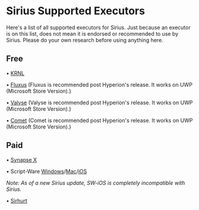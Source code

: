 # Sirius Supported Executors

Here's a list of all supported executors for Sirius.
Just because an executor is on this list, does not mean it is endorsed or recommended to use by Sirius. 
Please do your own research before using anything here.

## Free

• [KRNL](https://krnl.place)


• [Fluxus](https://fluxteam.net) (Fluxus is recommended post Hyperion's release. It works on UWP (Microsoft Store Version).)

• [Valyse](https://valyse.net) (Valyse is recommended post Hyperion's release. It works on UWP (Microsoft Store Version).)

• [Comet](https://cometrbx.xyz/) (Comet is recommended post Hyperion's release. It works on UWP (Microsoft Store Version).)

## Paid

• [Synapse X](https://x.synapse.to)


• Script-Ware [Windows](https://script-ware.com/w)/[Mac](https://script-ware.com/m)/[iOS](https://script-ware.com/ios)


_Note: As of a new Sirius update, SW-iOS is completely incompatible with Sirius._


• [Sirhurt](https://sirhurt.net)
